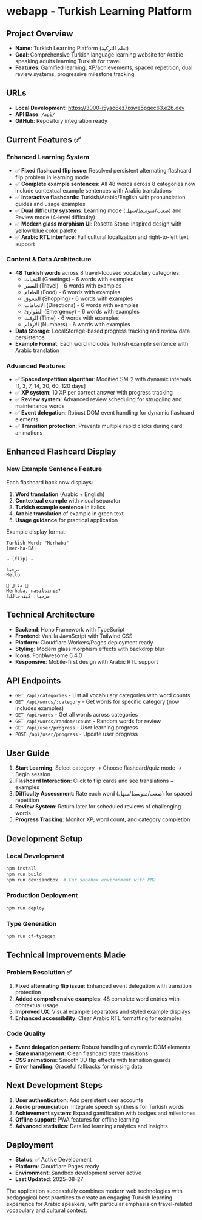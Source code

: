 # webapp - Turkish Learning Platform

## Project Overview
- **Name**: Turkish Learning Platform (تعلم التركية)
- **Goal**: Comprehensive Turkish language learning website for Arabic-speaking adults learning Turkish for travel
- **Features**: Gamified learning, XP/achievements, spaced repetition, dual review systems, progressive milestone tracking

## URLs
- **Local Development**: https://3000-i5yao6ez7ixiwe5pqec63.e2b.dev
- **API Base**: `/api/`
- **GitHub**: Repository integration ready

## Current Features ✅

### Enhanced Learning System
- ✅ **Fixed flashcard flip issue**: Resolved persistent alternating flashcard flip problem in learning mode
- ✅ **Complete example sentences**: All 48 words across 8 categories now include contextual example sentences with Arabic translations
- ✅ **Interactive flashcards**: Turkish/Arabic/English with pronunciation guides and usage examples
- ✅ **Dual difficulty systems**: Learning mode (صعب/متوسط/سهل) and Review mode (4-level difficulty)
- ✅ **Modern glass morphism UI**: Rosetta Stone-inspired design with yellow/blue color palette
- ✅ **Arabic RTL interface**: Full cultural localization and right-to-left text support

### Content & Data Architecture
- **48 Turkish words** across 8 travel-focused vocabulary categories:
  - التحيات (Greetings) - 6 words with examples
  - السفر (Travel) - 6 words with examples  
  - الطعام (Food) - 6 words with examples
  - التسوق (Shopping) - 6 words with examples
  - الاتجاهات (Directions) - 6 words with examples
  - الطوارئ (Emergency) - 6 words with examples
  - الوقت (Time) - 6 words with examples
  - الأرقام (Numbers) - 6 words with examples
- **Data Storage**: LocalStorage-based progress tracking and review data persistence
- **Example Format**: Each word includes Turkish example sentence with Arabic translation

### Advanced Features
- ✅ **Spaced repetition algorithm**: Modified SM-2 with dynamic intervals [1, 3, 7, 14, 30, 60, 120 days]
- ✅ **XP system**: 10 XP per correct answer with progress tracking
- ✅ **Review system**: Advanced review scheduling for struggling and maintenance words
- ✅ **Event delegation**: Robust DOM event handling for dynamic flashcard elements
- ✅ **Transition protection**: Prevents multiple rapid clicks during card animations

## Enhanced Flashcard Display

### New Example Sentence Feature
Each flashcard back now displays:
1. **Word translation** (Arabic + English)
2. **Contextual example** with visual separator
3. **Turkish example sentence** in italics
4. **Arabic translation** of example in green text
5. **Usage guidance** for practical application

Example display format:
```
Turkish Word: "Merhaba"
[mer-ha-BA]

→ (flip) →

مرحبا
Hello

💬 مثال 💬
Merhaba, nasılsınız?
مرحبا، كيف حالك؟
```

## Technical Architecture
- **Backend**: Hono Framework with TypeScript
- **Frontend**: Vanilla JavaScript with Tailwind CSS
- **Platform**: Cloudflare Workers/Pages deployment ready
- **Styling**: Modern glass morphism effects with backdrop blur
- **Icons**: FontAwesome 6.4.0
- **Responsive**: Mobile-first design with Arabic RTL support

## API Endpoints
- `GET /api/categories` - List all vocabulary categories with word counts
- `GET /api/words/:category` - Get words for specific category (now includes examples)
- `GET /api/words` - Get all words across categories  
- `GET /api/words/random/:count` - Random words for review
- `GET /api/user/progress` - User learning progress
- `POST /api/user/progress` - Update user progress

## User Guide
1. **Start Learning**: Select category → Choose flashcard/quiz mode → Begin session
2. **Flashcard Interaction**: Click to flip cards and see translations + examples
3. **Difficulty Assessment**: Rate each word (صعب/متوسط/سهل) for spaced repetition
4. **Review System**: Return later for scheduled reviews of challenging words
5. **Progress Tracking**: Monitor XP, word count, and category completion

## Development Setup

### Local Development
```bash
npm install
npm run build
npm run dev:sandbox  # For sandbox environment with PM2
```

### Production Deployment
```bash
npm run deploy
```

### Type Generation
```bash
npm run cf-typegen
```

## Technical Improvements Made

### Problem Resolution ✅
1. **Fixed alternating flip issue**: Enhanced event delegation with transition protection
2. **Added comprehensive examples**: 48 complete word entries with contextual usage
3. **Improved UX**: Visual example separators and styled example displays
4. **Enhanced accessibility**: Clear Arabic RTL formatting for examples

### Code Quality
- **Event delegation pattern**: Robust handling of dynamic DOM elements
- **State management**: Clean flashcard state transitions
- **CSS animations**: Smooth 3D flip effects with transition guards
- **Error handling**: Graceful fallbacks for missing data

## Next Development Steps
1. **User authentication**: Add persistent user accounts
2. **Audio pronunciation**: Integrate speech synthesis for Turkish words
3. **Achievement system**: Expand gamification with badges and milestones  
4. **Offline support**: PWA features for offline learning
5. **Advanced statistics**: Detailed learning analytics and insights

## Deployment
- **Status**: ✅ Active Development
- **Platform**: Cloudflare Pages ready
- **Environment**: Sandbox development server active
- **Last Updated**: 2025-08-27

The application successfully combines modern web technologies with pedagogical best practices to create an engaging Turkish learning experience for Arabic speakers, with particular emphasis on travel-related vocabulary and cultural context.